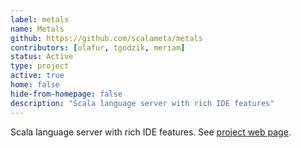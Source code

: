 ```yaml
---
label: metals
name: Metals
github: https://github.com/scalameta/metals
contributors: [olafur, tgodzik, meriam]
status: Active
type: project
active: true
home: false
hide-from-homepage: false
description: "Scala language server with rich IDE features"
---
```


Scala language server with rich IDE features.
See [project web page](https://scalameta.org/metals/).
